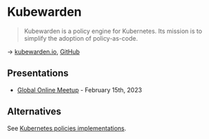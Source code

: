 # Kubewarden

> Kubewarden is a policy engine for Kubernetes. Its mission is to simplify the adoption of policy-as-code.

→ [kubewarden.io](https://www.kubewarden.io/), [GitHub](https://github.com/kubewarden)

## Presentations

* [Global Online Meetup](https://www.crowdcast.io/e/gomu_rancher_kubewarden_01182023/1) - February 15th, 2023

## Alternatives

See [Kubernetes policies implementations](kubernetes-policies.md#implementations).
